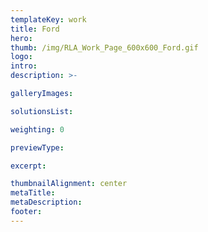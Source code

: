```yaml
---
templateKey: work
title: Ford
hero: 
thumb: /img/RLA_Work_Page_600x600_Ford.gif
logo: 
intro: 
description: >-

galleryImages:

solutionsList:

weighting: 0

previewType:

excerpt:

thumbnailAlignment: center
metaTitle: 
metaDescription:
footer:
---
```


